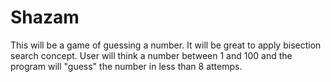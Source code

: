 # Shazam

This will be a game of guessing a number. It will be great to apply bisection search concept.
User will think a number between 1 and 100 and the program will "guess" the number in less than 8 attemps.
